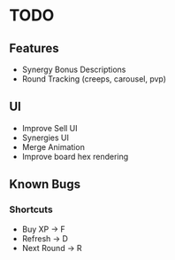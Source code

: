 # TODO

## Features

* Synergy Bonus Descriptions
* Round Tracking (creeps, carousel, pvp)

## UI
* Improve Sell UI
* Synergies UI
* Merge Animation
* Improve board hex rendering

## Known Bugs

### Shortcuts

* Buy XP -> F
* Refresh -> D
* Next Round -> R